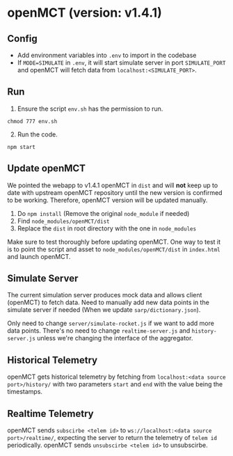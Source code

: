 # openMCT (version: v1.4.1)


## Config
- Add environment variables into `.env` to import in the codebase
- If `MODE=SIMULATE` in `.env`, it will start simulate server in port `SIMULATE_PORT` and 
openMCT will fetch data from `localhost:<SIMULATE_PORT>`.

## Run
1. Ensure the script `env.sh` has the permission to run.
```
chmod 777 env.sh
```
2. Run the code.
```
npm start
```


## Update openMCT

We pointed the webapp to v1.4.1 openMCT in `dist` and will **not** keep up to date with upstream openMCT repository until the new version is confirmed to be working. Therefore, openMCT version will be updated manually.

1. Do `npm install` (Remove the original `node_module` if needed)
2. Find `node_modules/openMCT/dist`
3. Replace the `dist` in root directory with the one in `node_modules`

Make sure to test thoroughly before updating openMCT. One way to test it is to point the script and asset to `node_modules/openMCT/dist` in `index.html` and launch openMCT. 

## Simulate Server
The current simulation server produces mock data and allows client (openMCT) to fetch data. Need to manually add new data points in the simulate server if needed (When we update `sarp/dictionary.json`).

Only need to change `server/simulate-rocket.js` if we want to add more data points. There's no need to change `realtime-server.js` and `history-server.js` unless we're changing the interface of the aggregator.

## Historical Telemetry
openMCT gets historical telemetry by fetching from `localhost:<data source port>/history/` with two parameters `start` and `end` with the value being the timestamps. 

## Realtime Telemetry
openMCT sends `subscirbe <telem id>` to `ws://localhost:<data source port>/realtime/`, expecting the server to return the telemetry of `telem id` periodically. openMCT sends `unsubscirbe <telem id>` to unsubscirbe.